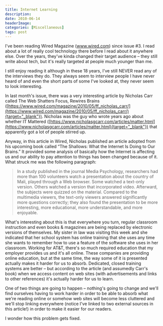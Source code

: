 ```yaml
---
title: Internet Learning
description: 
date: 2010-06-14
headerImage: 
categories: [Miscellaneous]
tags: post
---
```


I've been reading Wired Magazine (www.wired.com) since issue #3. I read about a lot of really cool technology there before I read about it anywhere else. Over the years, they've kinda changed their target audience – they still write about tech, but it's really targeted at people much younger than me.

I still enjoy reading it although in these 18 years, I've still NEVER read any of the interviews they do. They always seem to interview people I have never heard of and even the short parts of some I've looked at, they never seem to look interesting.

In last month's issue, there was a very interesting article by Nicholas Carr called The Web Shatters Focus, Rewires Brains ([https://www.wired.com/magazine/2010/05/ff_nicholas_carr/](https://www.wired.com/magazine/2010/05/ff_nicholas_carr/){target="_blank"}). Nicholas was the guy who wrote years ago about whether IT Mattered ([https://www.nicholasgcarr.com/articles/matter.html](https://www.nicholasgcarr.com/articles/matter.html){target="_blank"}) that apparently got a lot of people stirred up.

Anyway, in this article in Wired, Nicholas published an article adopted from his upcoming book called “The Shallows: What the Internet Is Doing to Our Brains.” It provided some analysis of basically how the Internet is affecting us and our ability to pay attention to things has been changed because of it. What struck me was the following paragraph:

>In a study published in the journal Media Psychology, researchers had more than 100 volunteers watch a presentation about the country of Mali, played through a Web browser. Some watched a text-only version. Others watched a version that incorporated video. Afterward, the subjects were quizzed on the material. Compared to the multimedia viewers, the text-only viewers answered significantly more questions correctly; they also found the presentation to be more interesting, more educational, more understandable, and more enjoyable.

What's interesting about this is that everywhere you turn, regular classroom instruction and even books & magazines are being replaced by electronic versions of themselves. My sister in law was visiting this week and she indicated that her school system has online training that she uses any time she wants to remember how to use a feature of the software she uses in her classroom. Working for AT&T, there's so much required education that my employer provides us and it's all online. These companies are providing online education, but at the same time, the way some of it is presented actually makes it harder for us to absorb. Dedicated, closed training systems are better – but according to the article (and assumedly Carr's book) when we access content on web sites (with advertisements and links to other references) it's actually harder for us to learn.

One of two things are going to happen – nothing's going to change and we'll find ourselves having to work harder in order to be able to absorb what we're reading online or somehow web sites will become less cluttered and we'll stop linking everywhere (notice I've linked to two external sources in this article!) in order to make it easier for our readers.

I wonder how this problem gets fixed.